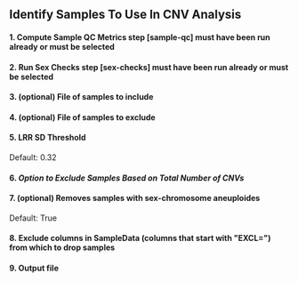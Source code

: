 ## Identify Samples To Use In CNV Analysis

#### 1. Compute Sample QC Metrics step [sample-qc] must have been run already or must be selected

#### 2. Run Sex Checks step [sex-checks] must have been run already or must be selected

#### 3. (optional) File of samples to include

#### 4. (optional) File of samples to exclude

#### 5. LRR SD Threshold
Default: 0.32

#### 6. *Option to Exclude Samples Based on Total Number of CNVs*

#### 7. (optional) Removes samples with sex-chromosome aneuploides
Default: True

#### 8. Exclude columns in SampleData (columns that start with "EXCL=") from which to drop samples

#### 9. Output file